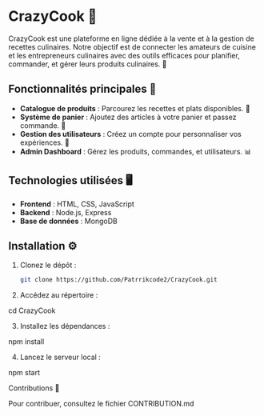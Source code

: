 # CrazyCook 🍳

CrazyCook est une plateforme en ligne dédiée à la vente et à la gestion de recettes culinaires. Notre objectif est de connecter les amateurs de cuisine et les entrepreneurs culinaires avec des outils efficaces pour planifier, commander, et gérer leurs produits culinaires. 🥘

## Fonctionnalités principales 🔧
- **Catalogue de produits** : Parcourez les recettes et plats disponibles. 🍲
- **Système de panier** : Ajoutez des articles à votre panier et passez commande. 🛒
- **Gestion des utilisateurs** : Créez un compte pour personnaliser vos expériences. 👤
- **Admin Dashboard** : Gérez les produits, commandes, et utilisateurs. 📊

## Technologies utilisées 🖥️
- **Frontend** : HTML, CSS, JavaScript
- **Backend** : Node.js, Express
- **Base de données** : MongoDB

## Installation ⚙️
1. Clonez le dépôt :
   ```bash
   git clone https://github.com/Patrrikcode2/CrazyCook.git

2. Accédez au répertoire :

cd CrazyCook


3. Installez les dépendances :

npm install


4. Lancez le serveur local :

npm start



Contributions 🤝

Pour contribuer, consultez le fichier CONTRIBUTI‍ON.md

